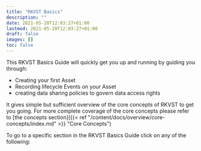 ```yaml
---
title: "RKVST Basics"
description: ""
date: 2021-05-20T12:03:27+01:00
lastmod: 2021-05-20T12:03:27+01:00
draft: false
images: []
toc: false
---
```


This RKVST Basics Guide will quickly get you up and running by guiding you through:
* Creating your first Asset
* Recording lifecycle Events on your Asset
* creating data sharing policies to govern data access rights

It gives simple but sufficient overview of the core concepts of RKVST to get you going. For more complete coverage of the core concepts please refer to [the concepts section]({{< ref "/content/docs/overview/core-concepts/index.md" >}} "Core Concepts")

To go to a specific section in the RKVST Basics Guide click on any of the following: